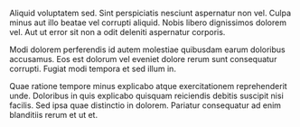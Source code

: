 Aliquid voluptatem sed. Sint perspiciatis nesciunt aspernatur non vel. Culpa minus aut illo beatae vel corrupti aliquid. Nobis libero dignissimos dolorem vel. Aut ut error sit non a odit deleniti aspernatur corporis.
 Modi dolorem perferendis id autem molestiae quibusdam earum doloribus accusamus. Eos est dolorum vel eveniet dolore rerum sunt consequatur corrupti. Fugiat modi tempora et sed illum in.
 Quae ratione tempore minus explicabo atque exercitationem reprehenderit unde. Doloribus in quis explicabo quisquam reiciendis debitis suscipit nisi facilis. Sed ipsa quae distinctio in dolorem. Pariatur consequatur ad enim blanditiis rerum et ut et.